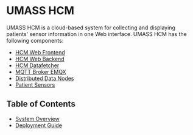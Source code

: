 # UMASS HCM

UMASS HCM is a cloud-based system for collecting and displaying patients' sensor
information in one Web interface. UMASS HCM has the following components:

* [HCM Web Frontend](https://github.com/nursingengineeringlab/hcm-frontend)
* [HCM Web Backend](https://github.com/nursingengineeringlab/hcm-api)
* [HCM Datafetcher](https://github.com/nursingengineeringlab/hcm-datafetcher)
* [MQTT Broker EMQX](https://www.emqx.io/)
* [Distributed Data Nodes](https://github.com/nursingengineeringlab/pyclient)
* [Patient Sensors](https://www.me-zoo.com/main/html.php?htmid=products/bioprocessor.html)

## Table of Contents

* [System Overview](OVERVIEW.md)
* [Deployment Guide](INSTALL.md)
